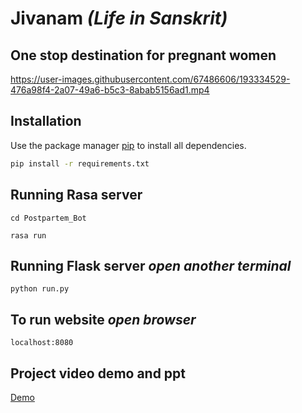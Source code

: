 # Jivanam _(Life in Sanskrit)_
## One stop destination for pregnant women
https://user-images.githubusercontent.com/67486606/193334529-476a98f4-2a07-49a6-b5c3-8abab5156ad1.mp4




## Installation

Use the package manager [pip](https://pip.pypa.io/en/stable/) to install all dependencies.

```bash
pip install -r requirements.txt
```


## Running Rasa server
```
cd Postpartem_Bot
```
```
rasa run 
```

## Running Flask server  _open another terminal_
```
python run.py
```
## To run website  _open browser_
```
localhost:8080
```

## Project video demo and ppt
[Demo](https://drive.google.com/drive/folders/1I1QFpAo1n-opBKE7Lh97h5hPMM8McRMc)
